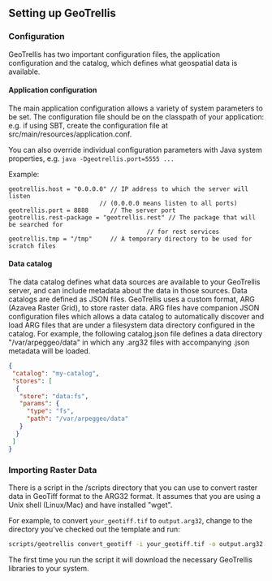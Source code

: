 ## Setting up GeoTrellis 

### Configuration
GeoTrellis has two important configuration files, the application
configuration and the catalog, which defines what geospatial data
is available.

#### Application configuration

The main application configuration allows a variety of system parameters to be set.
The configuration file should be on the classpath of your application: e.g. if using
SBT, create the configuration file at src/main/resources/application.conf.

You can also override individual configuration parameters with Java system properties, e.g.
``java -Dgeotrellis.port=5555 ...``

Example:

```
geotrellis.host = "0.0.0.0" // IP address to which the server will listen
                         // (0.0.0.0 means listen to all ports)
geotrellis.port = 8888      // The server port 
geotrellis.rest-package = "geotrellis.rest" // The package that will be searched for
                                      // for rest services
geotrellis.tmp = "/tmp"     // A temporary directory to be used for scratch files
```

#### Data catalog

The data catalog defines what data sources are available to your GeoTrellis server, and
can include metadata about the data in those sources.  Data catalogs are defined as JSON files.  GeoTrellis uses a custom format, ARG (Azavea Raster Grid), to store raster data.  ARG files have companion JSON configuration files which allows a data catalog to automatically
discover and load ARG files that are under a filesystem data directory configured in the
catalog.  For example, the following catalog.json file defines a data directory "/var/arpeggeo/data" in which any .arg32 files with accompanying .json metadata will be loaded.

```json
{
 "catalog": "my-catalog",
 "stores": [
  {
   "store": "data:fs",
   "params": {
     "type": "fs",
     "path": "/var/arpeggeo/data"
   }
  }
 ]
}
```

### Importing Raster Data

There is a script in the /scripts directory that you can use to convert raster data in
GeoTiff format to the ARG32 format.  It assumes that you are using a Unix shell (Linux/Mac) and have installed "wget".

For example, to convert ```your_geotiff.tif``` to ```output.arg32```, change to the
directory you've checked out the template and run:

```bash
scripts/geotrellis convert_geotiff -i your_geotiff.tif -o output.arg32 -n your_geotiff
```

The first time you run the script it will download the necessary GeoTrellis libraries to your
system.

